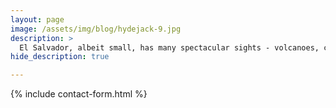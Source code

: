 ```yaml
---
layout: page
image: /assets/img/blog/hydejack-9.jpg
description: >
  El Salvador, albeit small, has many spectacular sights - volcanoes, caves, waterfalls. Find out here where to find these
hide_description: true

---
```

{% include contact-form.html %}
